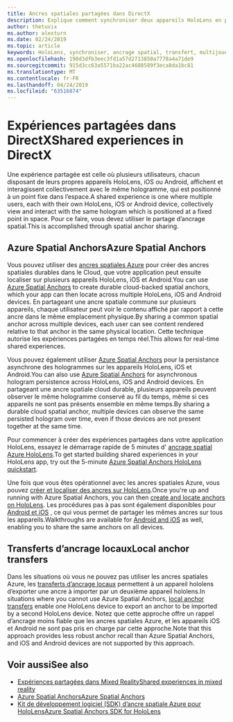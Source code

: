 ```yaml
---
title: Ancres spatiales partagées dans DirectX
description: Explique comment synchroniser deux appareils HoloLens en partageant des ancres spatiales.
author: thetuvix
ms.author: alexturn
ms.date: 02/24/2019
ms.topic: article
keywords: HoloLens, synchroniser, ancrage spatial, transfert, multijoueur, vue, scénario, procédure pas à pas, exemple de code, Azure, ancres spatiales Azure, ASA
ms.openlocfilehash: 190d3dfb3eec3fd1a57d2713850a7778a4a71de9
ms.sourcegitcommit: 915d3cc63a5571ba22ac4608589f3eca8da1bc81
ms.translationtype: MT
ms.contentlocale: fr-FR
ms.lasthandoff: 04/24/2019
ms.locfileid: "63516874"
---
```

# <a name="shared-experiences-in-directx"></a><span data-ttu-id="6e3a4-104">Expériences partagées dans DirectX</span><span class="sxs-lookup"><span data-stu-id="6e3a4-104">Shared experiences in DirectX</span></span>

<span data-ttu-id="6e3a4-105">Une expérience partagée est celle où plusieurs utilisateurs, chacun disposant de leurs propres appareils HoloLens, iOS ou Android, affichent et interagissent collectivement avec le même hologramme, qui est positionné à un point fixe dans l’espace.</span><span class="sxs-lookup"><span data-stu-id="6e3a4-105">A shared experience is one where multiple users, each with their own HoloLens, iOS or Android device, collectively view and interact with the same hologram which is positioned at a fixed point in space.</span></span> <span data-ttu-id="6e3a4-106">Pour ce faire, vous devez utiliser le partage d’ancrage spatial.</span><span class="sxs-lookup"><span data-stu-id="6e3a4-106">This is accomplished through spatial anchor sharing.</span></span>

## <a name="azure-spatial-anchors"></a><span data-ttu-id="6e3a4-107">Azure Spatial Anchors</span><span class="sxs-lookup"><span data-stu-id="6e3a4-107">Azure Spatial Anchors</span></span>

<span data-ttu-id="6e3a4-108">Vous pouvez utiliser des <a href="https://docs.microsoft.com/azure/spatial-anchors/overview" target="_blank">ancres spatiales Azure</a> pour créer des ancres spatiales durables dans le Cloud, que votre application peut ensuite localiser sur plusieurs appareils HoloLens, iOS et Android.</span><span class="sxs-lookup"><span data-stu-id="6e3a4-108">You can use <a href="https://docs.microsoft.com/azure/spatial-anchors/overview" target="_blank">Azure Spatial Anchors</a> to create durable cloud-backed spatial anchors, which your app can then locate across multiple HoloLens, iOS and Android devices.</span></span>  <span data-ttu-id="6e3a4-109">En partageant une ancre spatiale commune sur plusieurs appareils, chaque utilisateur peut voir le contenu affiché par rapport à cette ancre dans le même emplacement physique.</span><span class="sxs-lookup"><span data-stu-id="6e3a4-109">By sharing a common spatial anchor across multiple devices, each user can see content rendered relative to that anchor in the same physical location.</span></span>  <span data-ttu-id="6e3a4-110">Cette technique autorise les expériences partagées en temps réel.</span><span class="sxs-lookup"><span data-stu-id="6e3a4-110">This allows for real-time shared experiences.</span></span>

<span data-ttu-id="6e3a4-111">Vous pouvez également utiliser <a href="https://docs.microsoft.com/azure/spatial-anchors/overview" target="_blank">Azure Spatial Anchors</a> pour la persistance asynchrone des hologrammes sur les appareils HoloLens, iOS et Android.</span><span class="sxs-lookup"><span data-stu-id="6e3a4-111">You can also use <a href="https://docs.microsoft.com/azure/spatial-anchors/overview" target="_blank">Azure Spatial Anchors</a> for asynchronous hologram persistence across HoloLens, iOS and Android devices.</span></span>  <span data-ttu-id="6e3a4-112">En partageant une ancre spatiale cloud durable, plusieurs appareils peuvent observer le même hologramme conservé au fil du temps, même si ces appareils ne sont pas présents ensemble en même temps.</span><span class="sxs-lookup"><span data-stu-id="6e3a4-112">By sharing a durable cloud spatial anchor, multiple devices can observe the same persisted hologram over time, even if those devices are not present together at the same time.</span></span>

<span data-ttu-id="6e3a4-113">Pour commencer à créer des expériences partagées dans votre application HoloLens, essayez le démarrage rapide de 5 minutes d' <a href="https://docs.microsoft.com/azure/spatial-anchors/quickstarts/get-started-hololens" target="_blank">ancrage spatial Azure HoloLens</a>.</span><span class="sxs-lookup"><span data-stu-id="6e3a4-113">To get started building shared experiences in your HoloLens app, try out the 5-minute <a href="https://docs.microsoft.com/azure/spatial-anchors/quickstarts/get-started-hololens" target="_blank">Azure Spatial Anchors HoloLens quickstart</a>.</span></span>

<span data-ttu-id="6e3a4-114">Une fois que vous êtes opérationnel avec les ancres spatiales Azure, vous pouvez <a href="https://docs.microsoft.com/azure/spatial-anchors/concepts/create-locate-anchors-cpp-winrt" target="_blank">créer et localiser des ancres sur HoloLens</a>.</span><span class="sxs-lookup"><span data-stu-id="6e3a4-114">Once you're up and running with Azure Spatial Anchors, you can then <a href="https://docs.microsoft.com/azure/spatial-anchors/concepts/create-locate-anchors-cpp-winrt" target="_blank">create and locate anchors on HoloLens</a>.</span></span>  <span data-ttu-id="6e3a4-115">Les procédures pas à pas sont également disponibles pour <a href="https://docs.microsoft.com/azure/spatial-anchors/create-locate-anchors-overview" target="_blank">Android et iOS</a> , ce qui vous permet de partager les mêmes ancres sur tous les appareils.</span><span class="sxs-lookup"><span data-stu-id="6e3a4-115">Walkthroughs are available for <a href="https://docs.microsoft.com/azure/spatial-anchors/create-locate-anchors-overview" target="_blank">Android and iOS</a> as well, enabling you to share the same anchors on all devices.</span></span>

## <a name="local-anchor-transfers"></a><span data-ttu-id="6e3a4-116">Transferts d’ancrage locaux</span><span class="sxs-lookup"><span data-stu-id="6e3a4-116">Local anchor transfers</span></span>

<span data-ttu-id="6e3a4-117">Dans les situations où vous ne pouvez pas utiliser les ancres spatiales Azure, les [transferts d’ancrage locaux](local-anchor-transfers-in-directx.md) permettent à un appareil hololens d’exporter une ancre à importer par un deuxième appareil hololens.</span><span class="sxs-lookup"><span data-stu-id="6e3a4-117">In situations where you cannot use Azure Spatial Anchors, [local anchor transfers](local-anchor-transfers-in-directx.md) enable one HoloLens device to export an anchor to be imported by a second HoloLens device.</span></span>  <span data-ttu-id="6e3a4-118">Notez que cette approche offre un rappel d’ancrage moins fiable que les ancres spatiales Azure, et les appareils iOS et Android ne sont pas pris en charge par cette approche.</span><span class="sxs-lookup"><span data-stu-id="6e3a4-118">Note that this approach provides less robust anchor recall than Azure Spatial Anchors, and iOS and Android devices are not supported by this approach.</span></span>

## <a name="see-also"></a><span data-ttu-id="6e3a4-119">Voir aussi</span><span class="sxs-lookup"><span data-stu-id="6e3a4-119">See also</span></span>
* [<span data-ttu-id="6e3a4-120">Expériences partagées dans Mixed Reality</span><span class="sxs-lookup"><span data-stu-id="6e3a4-120">Shared experiences in mixed reality</span></span>](shared-experiences-in-mixed-reality.md)
* <span data-ttu-id="6e3a4-121"><a href="https://docs.microsoft.com/azure/spatial-anchors" target="_blank">Azure Spatial Anchors</a></span><span class="sxs-lookup"><span data-stu-id="6e3a4-121"><a href="https://docs.microsoft.com/azure/spatial-anchors" target="_blank">Azure Spatial Anchors</a></span></span>
* <span data-ttu-id="6e3a4-122"><a href="https://docs.microsoft.com/cpp/api/spatial-anchors/winrt/" target="_blank">Kit de développement logiciel (SDK) d’ancre spatiale Azure pour HoloLens</a></span><span class="sxs-lookup"><span data-stu-id="6e3a4-122"><a href="https://docs.microsoft.com/cpp/api/spatial-anchors/winrt/" target="_blank">Azure Spatial Anchors SDK for HoloLens</a></span></span>